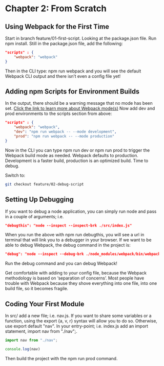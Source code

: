 # Chapter 2: From Scratch

## Using Webpack for the First Time

Start in branch feature/01-first-script. Looking at the package.json file. Run npm install. Still in the package.json file, add the following:

```json
"scripts" : {
    "webpack": "webpack"
}
```

Then in the CLI type: npm run webpack and you will see the default Webpack CLI output and there isn’t even a config file yet!

## Adding npm Scripts for Environment Builds

In the output, there should be a warning message that no mode has been set. [Click the link to learn more about Webpack mode(s)](https://webpack.js.org/configuration/mode/) Now add dev and prod environments to the scripts section from above:

```json
"scripts" : {
    "webpack": "webpack",
    "dev": "npm run webpack -- --mode development",
    "prod": "npm run webpack -- --mode production"
}
```

Now in the CLI you can type npm run dev or npm run prod to trigger the Webpack build mode as needed. Webpack defaults to production. Development is a faster build, production is an optimized build. Time to debug.

Switch to:

```bash
git checkout feature/02-debug-script
```

## Setting Up Debugging

If you want to debug a node application, you can simply run node and pass in a couple of arguments; i.e.

```json
"debugthis": "node --inspect --inspect-brk ./src/index.js"
```

When you run the above with npm run debugthis, you will see a url in terminal that will link you to a debugger in your browser. If we want to be able to debug Webpack, the debug command in the project is:

```json
"debug": "node --inspect --debug-brk ./node_modules/webpack/bin/webpack.js"
```

Run the debug command and you can debug Webpack!

Get comfortable with adding to your config file, because the Webpack methodology is based on ‘separation of concerns’. Most people have trouble with Webpack because they shove everything into one file, into one build file, so it becomes fragile.

## Coding Your First Module

In src/ add a new file; i.e. nav.js. If you want to share some variables or a function, using the export {a, v, r} syntax will allow you to do so. Otherwise, use export default "nav". In your entry-point; i.e. index.js add an import statement, import nav from "./nav";.

```js
import nav from "./nav";

console.log(nav)
```

Then build the project with the npm run prod command.
